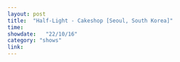 ```yaml
---
layout: post
title:  "Half-Light - Cakeshop [Seoul, South Korea]"
time: 
showdate:   "22/10/16"
category: "shows"
link: 
---
```

